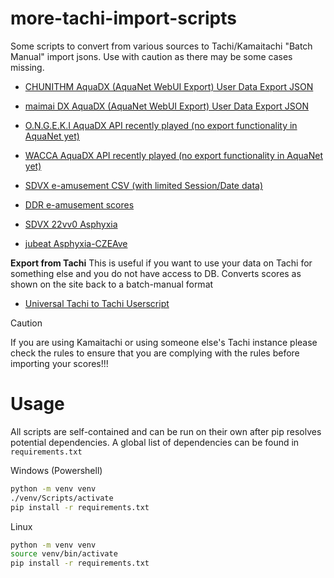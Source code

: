 # more-tachi-import-scripts
Some scripts to convert from various sources to Tachi/Kamaitachi "Batch Manual" import jsons.
Use with caution as there may be some cases missing.

- [CHUNITHM AquaDX (AquaNet WebUI Export) User Data Export JSON](./chuni/aquadx)
- [maimai DX AquaDX (AquaNet WebUI Export) User Data Export JSON](./mai2/aquadx)
- [O.N.G.E.K.I AquaDX API recently played (no export functionality in AquaNet yet)](./ongeki/aquadx)
- [WACCA AquaDX API recently played (no export functionality in AquaNet yet)](./wacca/aquadx)

- [SDVX e-amusement CSV (with limited Session/Date data)](./sdvx/eamuse_csv)
- [DDR e-amusement scores](./ddr/eamuse)
- [SDVX 22vv0 Asphyxia](./sdvx/asphyxia)
- [jubeat Asphyxia-CZEAve](./jubeat/asphyxia)

**Export from Tachi**
This is useful if you want to use your data on Tachi for something else and you do not have access to DB. Converts scores as shown on the site back to a batch-manual format
- [Universal Tachi to Tachi Userscript](./tachi_to_tachi)


> [!CAUTION]
> If you are using Kamaitachi or using someone else's Tachi instance please check the rules to ensure that you are complying with the rules before importing your scores!!!

# Usage
All scripts are self-contained and can be run on their own after pip resolves potential dependencies. A global list of dependencies can be found in `requirements.txt`

Windows (Powershell)
```bash
python -m venv venv
./venv/Scripts/activate
pip install -r requirements.txt
```

Linux
```bash
python -m venv venv
source venv/bin/activate
pip install -r requirements.txt
```
